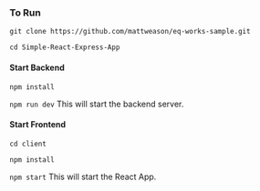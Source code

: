 ### To Run

```git clone https://github.com/mattweason/eq-works-sample.git```

```cd Simple-React-Express-App```

#### Start Backend

```npm install```

```npm run dev``` This will start the backend server.

#### Start Frontend

```cd client```

```npm install```

```npm start``` This will start the React App.


